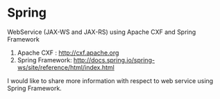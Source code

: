 # Spring
WebService (JAX-WS and JAX-RS) using Apache CXF and Spring Framework

1. Apache CXF : http://cxf.apache.org
2. Spring Framework: http://docs.spring.io/spring-ws/site/reference/html/index.html

I would like to share more information with respect to web service using Spring Framework.

